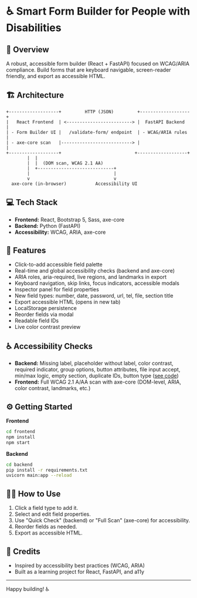 # ♿ Smart Form Builder for People with Disabilities

## 🧠 Overview
A robust, accessible form builder (React + FastAPI) focused on WCAG/ARIA compliance. Build forms that are keyboard navigable, screen-reader friendly, and export as accessible HTML.

## 🏗️ Architecture
```
+-------------------+         HTTP (JSON)         +-------------------+
|   React Frontend  | <-------------------------> |  FastAPI Backend  |
| - Form Builder UI |   /validate-form/ endpoint  | - WCAG/ARIA rules |
| - axe-core scan   |---------------------------> |                   |
+-------------------+                            +-------------------+
        |  |  
        |  |  (DOM scan, WCAG 2.1 AA)
        |  +-----------------------------+
        |                                |
        v                                v
  axe-core (in-browser)           Accessibility UI
```

## 💻 Tech Stack
- **Frontend:** React, Bootstrap 5, Sass, axe-core
- **Backend:** Python (FastAPI)
- **Accessibility:** WCAG, ARIA, axe-core

## 🔑 Features
- Click-to-add accessible field palette
- Real-time and global accessibility checks (backend and axe-core)
- ARIA roles, aria-required, live regions, and landmarks in export
- Keyboard navigation, skip links, focus indicators, accessible modals
- Inspector panel for field properties
- New field types: number, date, password, url, tel, file, section title
- Export accessible HTML (opens in new tab)
- LocalStorage persistence
- Reorder fields via modal
- Readable field IDs
- Live color contrast preview

## ♿ Accessibility Checks
- **Backend:** Missing label, placeholder without label, color contrast, required indicator, group options, button attributes, file input accept, min/max logic, empty section, duplicate IDs, button type ([see code](backend/a11y_rules.py))
- **Frontend:** Full WCAG 2.1 A/AA scan with axe-core (DOM-level, ARIA, color contrast, landmarks, etc.)

## ⚙️ Getting Started

**Frontend**
```bash
cd frontend
npm install
npm start
```

**Backend**
```bash
cd backend
pip install -r requirements.txt
uvicorn main:app --reload
```

## 🧑‍💻 How to Use
1. Click a field type to add it.
2. Select and edit field properties.
3. Use "Quick Check" (backend) or "Full Scan" (axe-core) for accessibility.
4. Reorder fields as needed.
5. Export as accessible HTML.

## 🙏 Credits
- Inspired by accessibility best practices (WCAG, ARIA)
- Built as a learning project for React, FastAPI, and a11y

---
Happy building! ♿ 